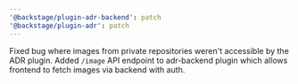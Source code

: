```yaml
---
'@backstage/plugin-adr-backend': patch
'@backstage/plugin-adr': patch
---
```


Fixed bug where images from private repositories weren't accessible by the ADR plugin. Added `/image` API endpoint to adr-backend plugin which allows frontend to fetch images via backend with auth.
